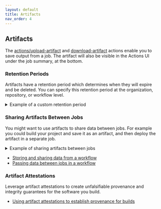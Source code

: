 ```yaml
---
layout: default
title: Artifacts
nav_order: 4
---
```


## Artifacts

The [actions/upload-artifact](https://github.com/actions/upload-artifact) and [download-artifact](https://github.com/actions/download-artifact) actions enable you to save output from a job. The artifact will also be visible in the Actions UI under the job summary, at the bottom.

### Retention Periods
Artifacts have a retention period which determines when they will expire and be deleted. You can specify this retention period at the organization, repository, or workflow level.

<details>
  <summary>Example of a custom retention period</summary>

```yml
  - name: 'Upload Artifact'
    uses: actions/upload-artifact@v4
    with:
      name: my-artifact
      path: my_file.txt
      retention-days: 5
```
</details>

### Sharing Artifacts Between Jobs

You might want to use artifacts to share data between jobs. For example you could build your project and save it as an artifact, and then deploy the artifact in a separate job.

<details>
  <summary>Example of sharing artifacts between jobs</summary>

```yml
name: Share data between jobs

on: [push]

jobs:
  job_1:
    name: Add 3 and 7
    runs-on: ubuntu-latest
    steps:
      - shell: bash
        run: |
          expr 3 + 7 > math-homework.txt
      - name: Upload math result for job 1
        uses: actions/upload-artifact@v4
        with:
          name: homework_pre
          path: math-homework.txt

  job_2:
    name: Multiply by 9
    needs: job_1
    runs-on: windows-latest
    steps:
      - name: Download math result for job 1
        uses: actions/download-artifact@v4
        with:
          name: homework_pre
      - shell: bash
        run: |
          value=`cat math-homework.txt`
          expr $value \* 9 > math-homework.txt
      - name: Upload math result for job 2
        uses: actions/upload-artifact@v4
        with:
          name: homework_final
          path: math-homework.txt

  job_3:
    name: Display results
    needs: job_2
    runs-on: macOS-latest
    steps:
      - name: Download math result for job 2
        uses: actions/download-artifact@v4
        with:
          name: homework_final
      - name: Print the final result
        shell: bash
        run: |
          value=`cat math-homework.txt`
          echo The result is $value
```
</details>

* [Storing and sharing data from a workflow](https://docs.github.com/en/actions/writing-workflows/choosing-what-your-workflow-does/storing-and-sharing-data-from-a-workflow)
* [Passing data between jobs in a workflow](https://docs.github.com/en/actions/writing-workflows/choosing-what-your-workflow-does/storing-workflow-data-as-artifacts#passing-data-between-jobs-in-a-workflow)

### Artifact Attestations

Leverage artifact attestations to create unfalsifiable provenance and integrity guarantees for the software you build.

* [Using artifact attestations to establish provenance for builds](https://docs.github.com/en/actions/security-for-github-actions/using-artifact-attestations/using-artifact-attestations-to-establish-provenance-for-builds)
